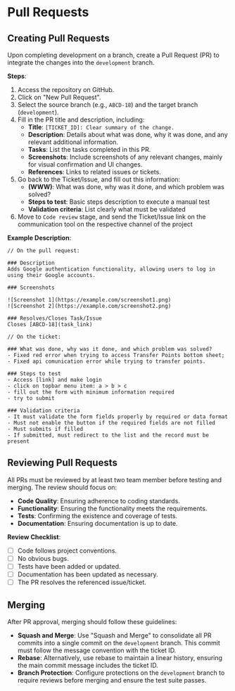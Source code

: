 # Pull Requests

## Creating Pull Requests

Upon completing development on a branch, create a Pull Request (PR) to integrate the changes into the `development` branch.

**Steps**:
1. Access the repository on GitHub.
2. Click on "New Pull Request".
3. Select the source branch (e.g., `ABCD-18`) and the target branch (`development`).
4. Fill in the PR title and description, including:
   - **Title**: `[TICKET_ID]: Clear summary of the change.`
   - **Description**: Details about what was done, why it was done, and any relevant additional information.
   - **Tasks**: List the tasks completed in this PR.
   - **Screenshots**: Include screenshots of any relevant changes, mainly for visual confirmation and UI changes.
   - **References**: Links to related issues or tickets.
5. Go back to the Ticket/Issue, and fill out this information:
   - **(WWW)**: What was done, why was it done, and which problem was solved?
   - **Steps to test**: Basic steps description to execute a manual test
   - **Validation criteria**: List clearly what must be validated
6. Move to `Code review` stage, and send the Ticket/Issue link on the communication tool on the respective channel of the project

**Example Description**:
```
// On the pull request:

### Description
Adds Google authentication functionality, allowing users to log in using their Google accounts.

### Screenshots

![Screenshot 1](https://example.com/screenshot1.png)
![Screenshot 2](https://example.com/screenshot2.png)

### Resolves/Closes Task/Issue
Closes [ABCD-18](task_link)
```


```
// On the ticket:

### What was done, why was it done, and which problem was solved?
- Fixed red error when trying to access Transfer Points bottom sheet;
- Fixed api comunication error while trying to transfer points.

### Steps to test
- Access [link] and make login
- click on topbar menu item: a > b > c
- fill out the form with minimum information required
- try to submit

### Validation criteria
- It must validate the form fields properly by required or data format
- Must not enable the button if the required fields are not filled
- Must submits if filled
- If submitted, must redirect to the list and the record must be present
```

## Reviewing Pull Requests

All PRs must be reviewed by at least two team member before testing and merging. The review should focus on:

- **Code Quality**: Ensuring adherence to coding standards.
- **Functionality**: Ensuring the functionality meets the requirements.
- **Tests**: Confirming the existence and coverage of tests.
- **Documentation**: Ensuring documentation is up to date.

**Review Checklist**:
- [ ] Code follows project conventions.
- [ ] No obvious bugs.
- [ ] Tests have been added or updated.
- [ ] Documentation has been updated as necessary.
- [ ] The PR resolves the referenced issue/ticket.

## Merging

After PR approval, merging should follow these guidelines:

- **Squash and Merge**: Use "Squash and Merge" to consolidate all PR commits into a single commit on the `development` branch. This commit must follow the message convention with the ticket ID.
- **Rebase**: Alternatively, use rebase to maintain a linear history, ensuring the main commit message includes the ticket ID.
- **Branch Protection**: Configure protections on the `development` branch to require reviews before merging and ensure the test suite passes.
